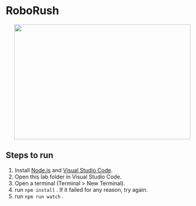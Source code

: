 # RoboRush

<p align="center">
  <img width="460" height="300" src="https://i.ibb.co/0ZYM8sq/Robo-Rush-Poster.jpg">
</p>

## Steps to run

1. Install [Node.js](https://nodejs.org/en/) and [Visual Studio Code](https://code.visualstudio.com/).
2. Open this lab folder in Visual Studio Code.
3. Open a terminal (Terminal > New Terminal).
4. run `npm install` . If it failed for any reason, try again.
5. run `npm run watch` .
